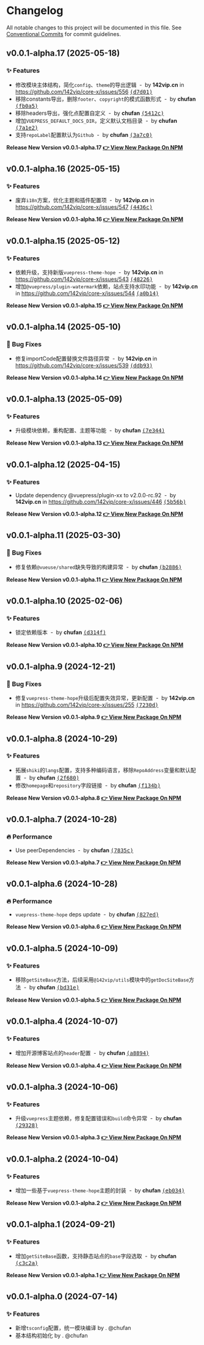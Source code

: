 # Changelog

All notable changes to this project will be documented in this file.
See [Conventional Commits](https://conventionalcommits.org) for commit guidelines.

## v0.0.1-alpha.17 (2025-05-18)

### ✨ Features

- 修改模块主体结构，简化`config`、`theme`的导出逻辑 &nbsp;-&nbsp; by **142vip.cn** in https://github.com/142vip/core-x/issues/556 [<samp>(d7d01)</samp>](https://github.com/142vip/core-x/commit/d7d0116)
- 移除constants导出，删除`footer`、`copyright`的模式函数形式 &nbsp;-&nbsp; by **chufan** [<samp>(fb0a5)</samp>](https://github.com/142vip/core-x/commit/fb0a5eb)
- 移除headers导出，强化点配置自定义 &nbsp;-&nbsp; by **chufan** [<samp>(5412c)</samp>](https://github.com/142vip/core-x/commit/5412c22)
- 增加`VUEPRESS_DEFAULT_DOCS_DIR`，定义默认文档目录 &nbsp;-&nbsp; by **chufan** [<samp>(7a1e2)</samp>](https://github.com/142vip/core-x/commit/7a1e225)
- 支持`repoLabel`配置默认为`Github` &nbsp;-&nbsp; by **chufan** [<samp>(3a7c0)</samp>](https://github.com/142vip/core-x/commit/3a7c0d3)

**Release New Version v0.0.1-alpha.17 [👉 View New Package On NPM](https://www.npmjs.com/package/@142vip/vuepress)**

## v0.0.1-alpha.16 (2025-05-15)

### ✨ Features

- 废弃`i18n`方案，优化主题和插件配置项 &nbsp;-&nbsp; by **142vip.cn** in https://github.com/142vip/core-x/issues/547 [<samp>(4436c)</samp>](https://github.com/142vip/core-x/commit/4436c8d)

**Release New Version v0.0.1-alpha.16 [👉 View New Package On NPM](https://www.npmjs.com/package/@142vip/vuepress)**

## v0.0.1-alpha.15 (2025-05-12)

### ✨ Features

- 依赖升级，支持新版`vuepress-theme-hope` &nbsp;-&nbsp; by **142vip.cn** in https://github.com/142vip/core-x/issues/543 [<samp>(48226)</samp>](https://github.com/142vip/core-x/commit/48226d4)
- 增加`@vuepress/plugin-watermark`依赖，站点支持水印功能 &nbsp;-&nbsp; by **142vip.cn** in https://github.com/142vip/core-x/issues/544 [<samp>(a0b14)</samp>](https://github.com/142vip/core-x/commit/a0b148e)

**Release New Version v0.0.1-alpha.15 [👉 View New Package On NPM](https://www.npmjs.com/package/@142vip/vuepress)**

## v0.0.1-alpha.14 (2025-05-10)

### 🐛 Bug Fixes

- 修复importCode配置替换文件路径异常 &nbsp;-&nbsp; by **142vip.cn** in https://github.com/142vip/core-x/issues/539 [<samp>(ddb93)</samp>](https://github.com/142vip/core-x/commit/ddb936f)

**Release New Version v0.0.1-alpha.14 [👉 View New Package On NPM](https://www.npmjs.com/package/@142vip/vuepress)**

## v0.0.1-alpha.13 (2025-05-09)

### ✨ Features

- 升级模块依赖，重构配置、主题等功能 &nbsp;-&nbsp; by **chufan** [<samp>(7e344)</samp>](https://github.com/142vip/core-x/commit/7e3442f)

**Release New Version v0.0.1-alpha.13 [👉 View New Package On NPM](https://www.npmjs.com/package/@142vip/vuepress)**

## v0.0.1-alpha.12 (2025-04-15)

### ✨ Features

- Update dependency @vuepress/plugin-xx to v2.0.0-rc.92 &nbsp;-&nbsp; by **142vip.cn** in https://github.com/142vip/core-x/issues/446 [<samp>(5b56b)</samp>](https://github.com/142vip/core-x/commit/5b56bda)

**Release New Version v0.0.1-alpha.12 [👉 View New Package On NPM](https://www.npmjs.com/package/@142vip/vuepress)**

## v0.0.1-alpha.11 (2025-03-30)

### 🐛 Bug Fixes

- 修复依赖`@vueuse/shared`缺失导致的构建异常 &nbsp;-&nbsp; by **chufan** [<samp>(b2886)</samp>](https://github.com/142vip/core-x/commit/b2886f0)

**Release New Version v0.0.1-alpha.11 [👉 View New Package On NPM](https://www.npmjs.com/package/@142vip/vuepress)**

## v0.0.1-alpha.10 (2025-02-06)

### ✨ Features

- 锁定依赖版本 &nbsp;-&nbsp; by **chufan** [<samp>(d314f)</samp>](https://github.com/142vip/core-x/commit/d314f58)

**Release New Version v0.0.1-alpha.10 [👉 View New Package On NPM](https://www.npmjs.com/package/@142vip/vuepress)**

## v0.0.1-alpha.9 (2024-12-21)

### 🐛 Bug Fixes

- 修复`vuepress-theme-hope`升级后配置失效异常，更新配置 &nbsp;-&nbsp; by **142vip.cn** in https://github.com/142vip/core-x/issues/255 [<samp>(7230d)</samp>](https://github.com/142vip/core-x/commit/7230dd9)

**Release New Version v0.0.1-alpha.9 [👉 View New Package On NPM](https://www.npmjs.com/package/@142vip/vuepress)**

## v0.0.1-alpha.8 (2024-10-29)

### ✨ Features

- 拓展`shiki`的`langs`配置，支持多种编码语言，移除`RepoAddress`变量和默认配置 &nbsp;-&nbsp; by **chufan** [<samp>(2f680)</samp>](https://github.com/142vip/core-x/commit/2f68013)
- 修改`homepage`和`repository`字段链接 &nbsp;-&nbsp; by **chufan** [<samp>(f134b)</samp>](https://github.com/142vip/core-x/commit/f134bf6)

**Release New Version v0.0.1-alpha.8 [👉 View New Package On NPM](https://www.npmjs.com/package/@142vip/vuepress)**

## v0.0.1-alpha.7 (2024-10-28)

### 🔥 Performance

- Use peerDependencies &nbsp;-&nbsp; by **chufan** [<samp>(7835c)</samp>](https://github.com/142vip/core-x/commit/7835cba)

**Release New Version v0.0.1-alpha.7 [👉 View New Package On NPM](https://www.npmjs.com/package/@142vip/vuepress)**

## v0.0.1-alpha.6 (2024-10-28)

### 🔥 Performance

- `vuepress-theme-hope` deps update &nbsp;-&nbsp; by **chufan** [<samp>(827ed)</samp>](https://github.com/142vip/core-x/commit/827ed55)

**Release New Version v0.0.1-alpha.6 [👉 View New Package On NPM](https://www.npmjs.com/package/@142vip/vuepress)**

## v0.0.1-alpha.5 (2024-10-09)

### ✨ Features

- 移除`getSiteBase`方法，后续采用`@142vip/utils`模块中的`getDocSiteBase`方法 &nbsp;-&nbsp; by **chufan** [<samp>(bd31e)</samp>](https://github.com/142vip/core-x/commit/bd31eac)

**Release New Version v0.0.1-alpha.5 [👉 View New Package On NPM](https://www.npmjs.com/package/@142vip/vuepress)**

## v0.0.1-alpha.4 (2024-10-07)

### ✨ Features

- 增加开源博客站点的`header`配置 &nbsp;-&nbsp; by **chufan** [<samp>(a8894)</samp>](https://github.com/142vip/core-x/commit/a8894aa)

**Release New Version v0.0.1-alpha.4 [👉 View New Package On NPM](https://www.npmjs.com/package/@142vip/vuepress)**

## v0.0.1-alpha.3 (2024-10-06)

### ✨ Features

- 升级`vuepress`主题依赖，修复配置错误和`build`命令异常 &nbsp;-&nbsp; by **chufan** [<samp>(29328)</samp>](https://github.com/142vip/core-x/commit/293280a)

**Release New Version v0.0.1-alpha.3 [👉 View New Package On NPM](https://www.npmjs.com/package/@142vip/vuepress)**

## v0.0.1-alpha.2 (2024-10-04)

### ✨ Features

- 增加一些基于`vuepress-theme-hope`主题的封装 &nbsp;-&nbsp; by **chufan** [<samp>(eb034)</samp>](https://github.com/142vip/core-x/commit/eb0341b)

**Release New Version v0.0.1-alpha.2 [👉 View New Package On NPM](https://www.npmjs.com/package/@142vip/vuepress)**

## v0.0.1-alpha.1 (2024-09-21)

### ✨ Features

- 增加`getSiteBase`函数，支持静态站点的`base`字段选取 &nbsp;-&nbsp; by **chufan** [<samp>(c3c2a)</samp>](https://github.com/142vip/core-x/commit/c3c2a77)

**Release New Version v0.0.1-alpha.1 [👉 View New Package On NPM](https://www.npmjs.com/package/@142vip/vuepress)**

## v0.0.1-alpha.0 (2024-07-14)

### ✨ Features

- 新增`tsconfig`配置，统一模块编译 by . @chufan
- 基本结构初始化  by . @chufan

